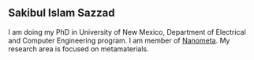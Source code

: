 ## Sakibul Islam Sazzad
I am doing my PhD in University of New Mexico, Department of Electrical and Computer Engineering program. I am member of [Nanometa](https://nanometa.unm.edu/). My research area is focused on metamaterials. 
